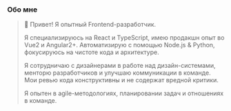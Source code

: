 ### Обо мне

> 👋 Привет! Я опытный  Frontend-разработчик.
>
> Я специализируюсь на React и TypeScript, имею продакшн опыт во Vue2 и Angular2+. Автоматизирую с помощью Node.js & Python, фокусируюсь на чистоте кода и архитектуре.
>
> Я сотрудничаю с дизайнерами в работе над дизайн-системами, менторю разработчиков и улучшаю коммуникации в команде. Мои ревью кода конструктивны и не содержат вредной критики.
> 
> Я опытен в agile-методологиях, планировании задач и отношениях в команде.
